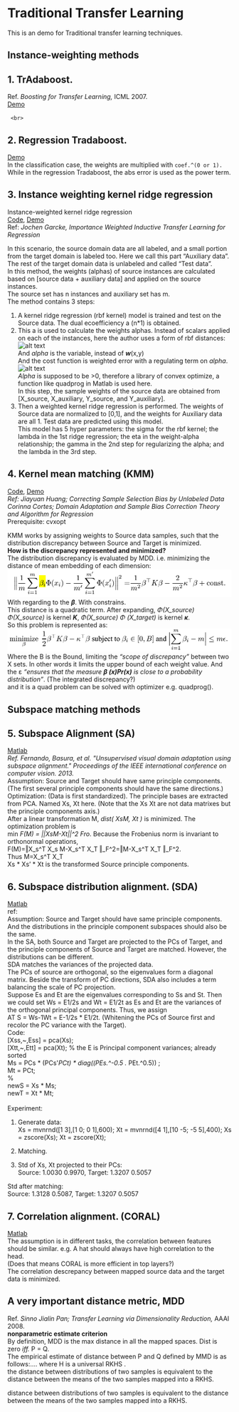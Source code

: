 # Traditional Transfer Learning

  This is an demo for Traditional transfer learning techniques.
## Instance-weighting methods

## 1. TrAdaboost. 
Ref. *Boosting for Transfer Learning,* ICML 2007.<br>
     [Demo](./TrAdbMultiClass.py)<br>
     
     <br>
## 2. Regression Tradaboost. 
   [Demo](./TrAdaBoostRegression.py) <br>
  In the classification case, the weights are multiplied with `coef.^(0 or 1).` <br>
  While in the regression Tradaboost, the abs error is used as the power term. 

## 3. Instance weighting kernel ridge regression
Instance-weighted kernel ridge regression<br>
     [Code](./IW_KRR.py), [Demo](./IWKRR_Demo.py)   
Ref: *Jochen Garcke, Importance Weighted Inductive Transfer Learning for Regression*<br>

In this scenario, the source domain data are all labeled, and a small portion from the target domain is labeled too. Here we call this part “Auxiliary data”. The rest of the target domain data is unlabeled and called “Test data”.<br>
In this method, the weights (alphas) of source instances are calculated based on \[source data + auxiliary data] and applied on the source instances. <br>
The source set has n instances and auxiliary set has m. <br>
The method contains 3 steps:<br>
1)	A kernel ridge regression (rbf kernel) model is trained and test on the Source data. The dual ecoefficiency a (n*1) is obtained. <br>
2)	This a is used to calculate the weights alphas. Instead of scalars applied on each of the instances, here the author uses a form of rbf distances: <br>
 ![alt text](https://github.com/Ribosome25/Traditional_Transfer_Learning/blob/master/imgs/kRR_fig1.png)<br>
And *alpha* is the variable, instead of ***w***(x,y)<br>
And the cost function is weighted error with a regulating term on *alpha*. <br>
 ![alt text](https://github.com/Ribosome25/Traditional_Transfer_Learning/blob/master/imgs/kRR_fig2.png)<br>
*Alpha* is supposed to be >0, therefore a library of convex optimize, a function like quadprog in Matlab is used here. <br>
In this step, the sample weights of the source data are obtained from \[X_source, X_auxiliary, Y_source, and Y_auxiliary]. <br>
3)	Then a weighted kernel ridge regression is performed. The weights of Source data are normalized to \[0,1], and the weights for Auxiliary data are all 1. Test data are predicted using this model.  <br>
This model has 5 hyper parameters: the sigma for the rbf kernel; the lambda in the 1st ridge regression; the eta in the weight-alpha relationship; the gamma in the 2nd step for regularizing the alpha; and the lambda in the 3rd step.<br>

## 4. Kernel mean matching (KMM)
   [Code](./KMM.py), [Demo](./Kmm_Demo.py)   <br>
*Ref: Jiayuan Huang; Correcting Sample Selection Bias by Unlabeled Data <br>
Corinna Cortes; Domain Adaptation and Sample Bias Correction Theory and Algorithm for Regression<br>*
Prerequisite: cvxopt<br>

KMM works by assigning weights to Source data samples, such that the distribution discrepancy between Source and Target is minimized. <br>
<b> How is the discrepancy represented and minimized?</b><br>
The distribution discrepancy is evaluated by MDD. i.e. minimizing the distance of mean embedding of each dimension:<br>
 ![alt text](./imgs/kmm_fig1.png)<br>
With regarding to the ***β***. With constrains. <br>
This distance is a quadratic term. After expanding, *Φ(X_source) Φ(X_source)* is kernel ***K***,  *Φ(X_source) Φ (X_target)* is kernel ***κ***. <br>
So this problem is represented as:<br>
 ![alt text](./imgs/kmm_fig2.png)<br>
Where the B is the Bound, limiting the *“scope of discrepancy”* between two X sets. In other words it limits the upper bound of each weight value. And the ε *“ensures that the measure ***β (x)Pr(x)*** is close to a probability distribution”*. (The integrated discrepancy?)<br>
and it is a quad problem can be solved with optimizer e.g. quadprog(). <br>


## Subspace matching methods
## 5. Subspace Alignment (SA)
[Matlab](./SA.m)<br>
*Ref. Fernando, Basura, et al. "Unsupervised visual domain adaptation using subspace alignment." Proceedings of the IEEE international conference on computer vision. 2013.* <br>
Assumption: Source and Target should have same principle components. (The first several principle components should have the same directions.)<br>
Optimization: (Data is first standardized). The principle bases are extracted from PCA. Named Xs, Xt here. (Note that the Xs Xt are not data matrixes but the principle components axis.) <br>
After a linear transformation M, *dist( XsM, Xt )* is minimized. The optimization problem is <br>
min *F(M) = ||XsM-Xt||^2 Fro*.
Because the Frobenius norm is invariant to orthonormal operations, <br>
F(M)=‖X_s^T X_s M-X_s^T X_T ‖_F^2=‖M-X_s^T X_T ‖_F^2.<br>
Thus M=X_s^T X_T <br>
Xs  * Xs’ * Xt is the transformed Source principle components. <br>

## 6. Subspace distribution alignment. (SDA)
[Matlab](./SDA_demo.m)<br>
ref:<br>
Assumption: Source and Target should have same principle components. And the distributions in the principle component subspaces should also be the same. <br>
In the SA, both Source and Target are projected to the PCs of Target, and the principle components of Source and Target are matched. However, the distributions can be different. <br>
SDA matches the variances of the projected data. <br>
The PCs of source are orthogonal, so the eigenvalues form a diagonal matrix. Beside the transform of PC directions, SDA also includes a term balancing the scale of PC projection. <br>
Suppose Es and Et are the eigenvalues corresponding to Ss and St. Then we could set Ws = E1/2s and Wt = E1/2t as Es and Et are the variances of the orthogonal principal components. Thus, we assign <br>
AT S = Ws-1Wt = E-1/2s * E1/2t. (Whitening the PCs of Source first and recolor the PC variance with the Target).<br>
Code:<br>
[Xss,~,Ess] = pca(Xs);<br>
[Xtt,~,Ett] = pca(Xt); % the E is Principal component variances; already sorted<br>
Ms = PCs * (PCs'*PCt) * diag((PEs.^-0.5 .* PEt.^0.5)) ;<br>
Mt = PCt;<br>
%<br>
newS = Xs * Ms;<br>
newT = Xt * Mt;<br>
<br>
Experiment:<br>
1)	Generate data:<br>
Xs = mvnrnd([1 3],[1 0; 0 1],600);
Xt = mvnrnd([4 1],[10 -5; -5 5],400);
Xs = zscore(Xs);
Xt = zscore(Xt);

2)	Matching.

3)	Std of Xs, Xt projected to their PCs: <br>
Source: 1.0030    0.9970, Target: 1.3207    0.5057

Std after matching: <br>
Source: 1.3128    0.5087, Target: 1.3207    0.5057

## 7. Correlation alignment. (CORAL)
[Matlab](./Coral.m)<br>
  The assumption is in different tasks, the correlation between features should be similar. e.g. A hat should always have high correlation to the head. <br>
  (Does that means CORAL is more efficient in top layers?)<br>
  The correlation descrepancy between mapped source data and the target data is minimized.
  
## A very important distance metric, MDD
Ref. *Sinno Jialin Pan; Transfer Learning via Dimensionality Reduction,* AAAI 2008.<br>
**nonparametric estimate criterion**<br>
By definition, MDD is the max distance in all the mapped spaces. Dist is zero *iff.* P = Q. <br>
The empirical estimate of distance between P and Q defined by MMD is as follows:.... where H is a universal RKHS .<br>
the distance between distributions of two samples is equivalent to the distance between the means of the two samples mapped into a RKHS.

 distance between distributions of two samples is equivalent to the distance between the means of the two samples mapped into a RKHS.
